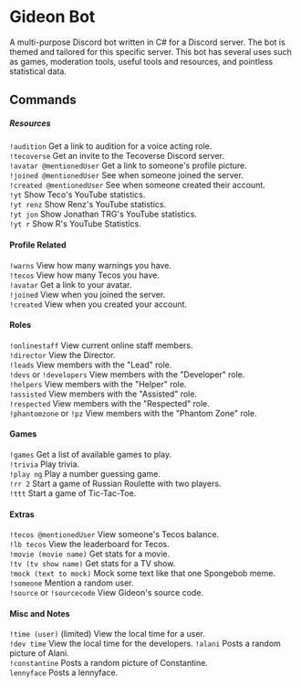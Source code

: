# Gideon Bot
A multi-purpose Discord bot written in C# for a Discord server. The bot is themed and tailored for this specific server. This bot has several uses such as games, moderation tools, useful tools and resources, and pointless statistical data.

## Commands
##### Resources
`!audition` Get a link to audition for a voice acting role.  
`!tecoverse` Get an invite to the Tecoverse Discord server.  
`!avatar @mentionedUser` Get a link to someone's profile picture.  
`!joined @mentionedUser` See when someone joined the server.  
`!created @mentionedUser` See when someone created their account.  
`!yt` Show Teco's YouTube statistics.  
`!yt renz` Show Renz's YouTube statistics.  
`!yt jon` Show Jonathan TRG's YouTube statistics.  
`!yt r` Show R's YouTube Statistics.  
#### Profile Related
`!warns` View how many warnings you have.  
`!tecos` View how many Tecos you have.  
`!avatar` Get a link to your avatar.  
`!joined` View when you joined the server.  
`!created` View when you created your account.  
#### Roles
`!onlinestaff` View current online staff members.  
`!director` View the Director.  
`!leads` View members with the "Lead" role.  
`!devs` or `!developers` View members with the "Developer" role.  
`!helpers` View members with the "Helper" role.  
`!assisted` View members with the "Assisted" role.  
`!respected` View members with the "Respected" role.  
`!phantomzone` or `!pz` View members with the "Phantom Zone" role.  
#### Games
`!games` Get a list of available games to play.  
`!trivia` Play trivia.  
`!play ng` Play a number guessing game.  
`!rr 2` Start a game of Russian Roulette with two players.  
`!ttt` Start a game of Tic-Tac-Toe.  
#### Extras
`!tecos @mentionedUser` View someone's Tecos balance.  
`!lb tecos` View the leaderboard for Tecos.  
`!movie (movie name)` Get stats for a movie.  
`!tv (tv show name)` Get stats for a TV show.  
`!mock (text to mock)` Mock some text like that one Spongebob meme.  
`!someone` Mention a random user.  
`!source` or `!sourcecode` View Gideon's source code.  
#### Misc and Notes
`!time (user)` (limited) View the local time for a user.  
`!dev time` View the local time for the developers.
`!alani` Posts a random picture of Alani.  
`!constantine` Posts a random picture of Constantine.  
`lennyface` Posts a lennyface.  
